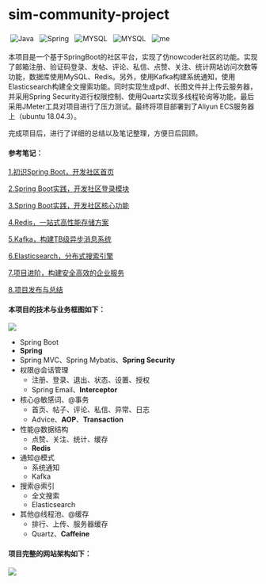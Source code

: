 # sim-community-project
<p align="left">
 <img src="https://img.shields.io/badge/Language-Java-blue" alt="Java" style="vertical-align:top; margin:4px">
 <img src="https://img.shields.io/badge/Framework-Spring-9cf" alt="Spring" style="vertical-align:top; margin:4px">
   <img src="https://img.shields.io/badge/Database-MySQL-orange" alt="MYSQL" style="vertical-align:top; margin:4px">
  <img src="https://img.shields.io/badge/Database-Redis-yellow" alt="MYSQL" style="vertical-align:top; margin:4px">
 <img src="https://img.shields.io/badge/Author-Garen_Hou-green" alt="me" style="vertical-align:top; margin:4px">
</p>

本项目是一个基于SpringBoot的社区平台，实现了仿nowcoder社区的功能。实现了邮箱注册、验证码登录、发帖、评论、私信、点赞、关注、统计网站访问次数等功能，数据库使用MySQL、Redis。另外，使用Kafka构建系统通知，使用Elasticsearch构建全文搜索功能。同时实现生成pdf、长图文件并上传云服务器，并采用Spring Security进行权限控制、使用Quartz实现多线程轮询等功能，最后采用JMeter工具对项目进行了压力测试。最终将项目部署到了Aliyun ECS服务器上（ubuntu 18.04.3）。

完成项目后，进行了详细的总结以及笔记整理，方便日后回顾。

#### 参考笔记：

[1.初识Spring Boot，开发社区首页](./note/Part-1.md) 

[2.Spring Boot实践，开发社区登录模块](./note/Part-2.md)

[3.Spring Boot实践，开发社区核心功能](./note/Part-3.md) 

[4.Redis，一站式高性能存储方案](./note/Part-4.md) 

[5.Kafka，构建TB级异步消息系统](./note/Part-5.md)

[6.Elasticsearch，分布式搜索引擎](./note/Part-6.md) 

[7.项目进阶，构建安全高效的企业服务](./note/Part-7.md) 

[8.项目发布与总结](./note/Finish-part.md)

#### 本项目的技术与业务框图如下：

![](https://img.garenhou.com/%E6%8A%80%E6%9C%AF%E5%92%8C%E4%B8%9A%E5%8A%A1.png)

* Spring Boot
* **Spring**
* Spring MVC、Spring Mybatis、**Spring Security**
* 权限@会话管理
  * 注册、登录、退出、状态、设置、授权
  * Spring Email、**Interceptor**
* 核心@敏感词、@事务
  * 首页、帖子、评论、私信、异常、日志
  * Advice、**AOP**、**Transaction**
* 性能@数据结构
  * 点赞、关注、统计、缓存
  * **Redis**
* 通知@模式
  * 系统通知
  * Kafka
* 搜索@索引
  * 全文搜索
  * Elasticsearch
* 其他@线程池、@缓存
  * 排行、上传、服务器缓存
  * Quartz、**Caffeine**

#### 项目完整的网站架构如下：

![](https://img.garenhou.com/%E7%BD%91%E7%AB%99%E6%9E%B6%E6%9E%84%E5%9B%BE.png)